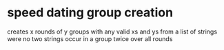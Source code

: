 # speed dating group creation
 creates x rounds of y groups with any valid xs and ys from a list of strings were no two strings occur in a group twice over all rounds
